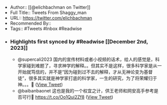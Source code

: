 - Author:: [[@elichbachman on Twitter]]
- Full Title:: Tweets From Shaggy_man
- URL:: https://twitter.com/elichbachman
- Recommended By::
- Tags:: #Tweets #Inbox #Readwise
- ### Highlights first synced by #Readwise [[December 2nd, 2023]]
    - @supercali2023 国内的宣传材料或者小视频的话术，给人的感觉是，科学家碰到难题了，寻求神学的解释。。但其实不是这样，很多科学家是从一开始就笃信的，并不是“因为碰到过不去的解释，才从无神论变为基督徒”，很多其实就是神学家打底的科学家，一生的研究，为了将荣耀归于神。。。🤔 ([View Tweet](https://twitter.com/elichbachman/status/1730010338182242749))
    - @baibanbaonet 这也是我的一个权宜之计，供王老师和网安高手参考是否可行🤔
https://t.co/Oo1Qui2Zf8 ([View Tweet](https://twitter.com/elichbachman/status/1730493980780212592))
